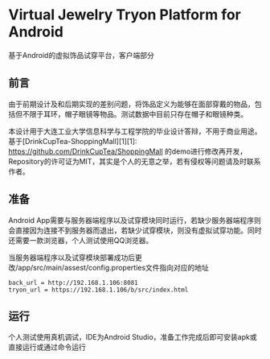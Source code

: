 # Virtual Jewelry Tryon Platform for Android

基于Android的虚拟饰品试穿平台，客户端部分
## 前言
由于前期设计及和后期实现的差别问题，将饰品定义为能够在面部穿戴的物品，包括但不限于耳环，帽子眼镜等物品。测试数据中目前只存在帽子和眼镜种类。

本设计用于大连工业大学信息科学与工程学院的毕业设计答辩，不用于商业用途。基于[DrinkCupTea-ShoppingMall][1][1]: https://github.com/DrinkCupTea/ShoppingMall 的demo进行修改再开发，Repository的许可证为MIT，其实是个人的无意之举，若有侵权等问题请及时联系作者。




## 准备
Android App需要与服务器端程序以及试穿模块同时运行，若缺少服务器端程序则会直接因为连接不到服务器而退出，若缺少试穿模块，则没有虚拟试穿功能。同时还需要一款浏览器，个人测试使用QQ浏览器。

当服务器端程序以及试穿模块部署成功后更改/app/src/main/assest/config.properties文件指向对应的地址
```
back_url = http://192.168.1.106:8081
tryon_url = https://192.168.1.106/b/src/index.html
```
## 运行
个人测试使用真机调试，IDE为Android Studio，准备工作完成后即可安装apk或直接运行或通过命令运行
